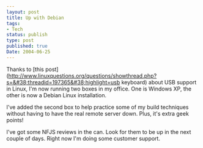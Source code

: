 ```yaml
---
layout: post
title: Up with Debian
tags:
- Tech
status: publish
type: post
published: true
Date: 2004-06-25
---
```

Thanks to [this post](http://www.linuxquestions.org/questions/showthread.php?s=&#38;threadid=197365&#38;highlight=usb keyboard) about <span class="caps">USB</span> support in Linux, I'm now running two boxes in my office.  One is Windows XP, the other is now a Debian Linux installation.

I've added the second box to help practice some of my build techniques without having to have the real remote server down.  Plus, it's extra geek points!

I've got some <span class="caps">NFJS</span> reviews in the can.  Look for them to be up in the next couple of days.  Right now I'm doing some customer support.
